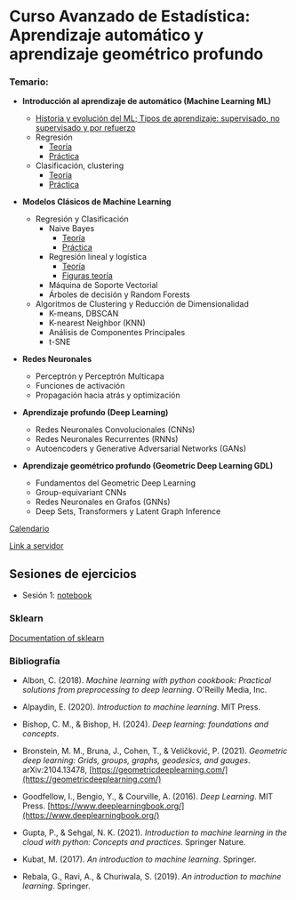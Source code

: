 # Curso Avanzado de Estadística: Aprendizaje automático y aprendizaje geométrico profundo

### Temario:

- **Introducción al aprendizaje de automático (Machine Learning ML)**
  - [Historia y evolución del ML; Tipos de aprendizaje: supervisado, no supervisado y por refuerzo](https://github.com/CursosPosgradoCCM/ML-GDL/blob/main/notas/Historia%20y%20Evolución%20del%20Machine%20Learning.pdf)
  - Regresión
      * [Teoría](https://github.com/CursosPosgradoCCM/ML-GDL/blob/main/notas/REGRESIÓN_TEORÍA.ipynb)
      * [Práctica](https://github.com/CursosPosgradoCCM/ML-GDL/blob/main/notas/REGRESIÓN_PRÁCTICA.ipynb)
  - Clasificación, clustering
      * [Teoría](https://github.com/CursosPosgradoCCM/ML-GDL/blob/13714a9f236971eef677c61ced40b52ab92d2045/notas/Clasificaci%C3%B3n%20vs%20Cluster.pptx)
      * [Práctica](https://github.com/CursosPosgradoCCM/ML-GDL/blob/878879d545a28a445ae2e884d5ff8b03ff229044/code/CyC.ipynb)

- **Modelos Clásicos de Machine Learning**
  - Regresión y Clasificación
    - Naive Bayes
      * [Teoría](https://github.com/CursosPosgradoCCM/ML-GDL/blob/main/notas/Naive%20Bayes.pdf)
      * [Práctica](https://github.com/CursosPosgradoCCM/ML-GDL/blob/main/code/Naive_Bayes.ipynb)
    - Regresión lineal y logística
      * [Teoría](https://github.com/CursosPosgradoCCM/ML-GDL/blob/a70776680959da57ccaca98e7ab86400e38bc4f9/notas/Regresi%C3%B3n_lineal_y_log%C3%ADstica_en_ML.pdf)
      * [Figuras teoría](https://github.com/CursosPosgradoCCM/ML-GDL/blob/7740e2c0f6a415d2ef66363733b7c0909cd7c17f/notas/Regresi%C3%B3n_lineal_y_log%C3%ADstica_en_ML_figuras.pdf)
    - Máquina de Soporte Vectorial
    - Árboles de decisión y Random Forests
  - Algoritmos de Clustering y Reducción de Dimensionalidad
    - K-means, DBSCAN
    - K-nearest Neighbor (KNN)
    - Análisis de Componentes Principales
    - t-SNE

- **Redes Neuronales**
  - Perceptrón y Perceptrón Multicapa
  - Funciones de activación
  - Propagación hacia atrás y optimización

- **Aprendizaje profundo (Deep Learning)**
  - Redes Neuronales Convolucionales (CNNs)
  - Redes Neuronales Recurrentes (RNNs)
  - Autoencoders y Generative Adversarial Networks (GANs)

- **Aprendizaje geométrico profundo (Geometric Deep Learning GDL)**
  - Fundamentos del Geometric Deep Learning
  - Group-equivariant CNNs
  - Redes Neuronales en Grafos (GNNs)
  - Deep Sets, Transformers y Latent Graph Inference


 [Calendario](https://docs.google.com/spreadsheets/d/1rwOUsxKBG6-7RJAc6yoxepHlvwjFvPO7tJLzws21oSE/edit?usp=sharing)

[Link a servidor](https://geomtop.matmor.unam.mx:8443/hub/login)


## Sesiones de ejercicios

- Sesión 1: [notebook](https://github.com/CursosPosgradoCCM/ML-GDL/blob/main/code/Ejercicios_260824.ipynb)

### Sklearn

[Documentation of sklearn](https://scikit-learn.org/stable/api/sklearn.cluster.html)


### Bibliografía

- Albon, C. (2018). *Machine learning with python cookbook: Practical solutions from preprocessing to deep learning*. O'Reilly Media, Inc.

- Alpaydin, E. (2020). *Introduction to machine learning*. MIT Press.

- Bishop, C. M., & Bishop, H. (2024). *Deep learning: foundations and concepts*.

- Bronstein, M. M., Bruna, J., Cohen, T., & Veličković, P. (2021). *Geometric deep learning: Grids, groups, graphs, geodesics, and gauges*. arXiv:2104.13478, [https://geometricdeeplearning.com/](https://geometricdeeplearning.com/)

- Goodfellow, I., Bengio, Y., & Courville, A. (2016). *Deep Learning*. MIT Press. [https://www.deeplearningbook.org/](https://www.deeplearningbook.org/)

- Gupta, P., & Sehgal, N. K. (2021). *Introduction to machine learning in the cloud with python: Concepts and practices*. Springer Nature.

- Kubat, M. (2017). *An introduction to machine learning*. Springer.

- Rebala, G., Ravi, A., & Churiwala, S. (2019). *An introduction to machine learning*. Springer.


